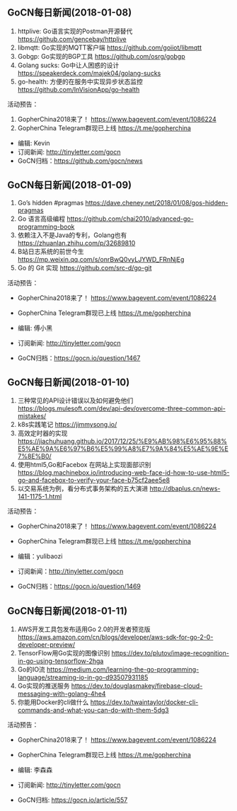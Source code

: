 ## GoCN每日新闻(2018-01-08)

1. httplive: Go语言实现的Postman开源替代 https://github.com/gencebay/httplive
2. libmqtt: Go实现的MQTT客户端 https://github.com/goiiot/libmqtt
3. Gobgp: Go实现的BGP工具 https://github.com/osrg/gobgp
4. Golang sucks: Go中让人困惑的设计 https://speakerdeck.com/majek04/golang-sucks
5. go-health: 方便的在服务中实现异步状态监控 https://github.com/InVisionApp/go-health

活动预告：
1. GopherChina2018来了！ https://www.bagevent.com/event/1086224
2. GopherChina Telegram群现已上线 https://t.me/gopherchina 

* 编辑: Kevin
* 订阅新闻: http://tinyletter.com/gocn
* GoCN归档：https://github.com/gocn/news

## GoCN每日新闻(2018-01-09)

1. Go’s hidden #pragmas https://dave.cheney.net/2018/01/08/gos-hidden-pragmas
2. Go 语言高级编程 https://github.com/chai2010/advanced-go-programming-book
3. 依赖注入不是Java的专利，Golang也有 https://zhuanlan.zhihu.com/p/32689810
4. B站日志系统的前世今生 https://mp.weixin.qq.com/s/onrBwQ0vyLJYWD_FRnNjEg
5. Go 的 Git 实现 https://github.com/src-d/go-git

活动预告：
* GopherChina2018来了！ https://www.bagevent.com/event/1086224
* GopherChina Telegram群现已上线 https://t.me/gopherchina 

* 编辑: 傅小黑
* 订阅新闻: http://tinyletter.com/gocn
* GoCN归档：https://gocn.io/question/1467

## GoCN每日新闻(2018-01-10)

1. 三种常见的API设计错误以及如何避免他们 https://blogs.mulesoft.com/dev/api-dev/overcome-three-common-api-mistakes/
2. k8s实践笔记 https://jimmysong.io/
3. 高效定时器的实现 https://jiachuhuang.github.io/2017/12/25/%E9%AB%98%E6%95%88%E5%AE%9A%E6%97%B6%E5%99%A8%E7%9A%84%E5%AE%9E%E7%8E%B0/
4. 使用html5,Go和Facebox 在网站上实现面部识别 https://blog.machinebox.io/introducing-web-face-id-how-to-use-html5-go-and-facebox-to-verify-your-face-b75cf2aee5e8
5. 以交易系统为例，看分布式事务架构的五大演进 http://dbaplus.cn/news-141-1175-1.html

活动预告：
* GopherChina2018来了！ https://www.bagevent.com/event/1086224
* GopherChina Telegram群现已上线 https://t.me/gopherchina 

* 编辑：yulibaozi
* 订阅新闻：http://tinyletter.com/gocn
* GoCN归档：https://gocn.io/question/1469


## GoCN每日新闻(2018-01-11)

1. AWS开发工具包发布适用Go 2.0的开发者预览版 https://aws.amazon.com/cn/blogs/developer/aws-sdk-for-go-2-0-developer-preview/
2. TensorFlow用Go实现的图像识别 https://dev.to/plutov/image-recognition-in-go-using-tensorflow-2hga
3. Go的IO流 https://medium.com/learning-the-go-programming-language/streaming-io-in-go-d93507931185
4. Go实现的推送服务 https://dev.to/douglasmakey/firebase-cloud-messaging-with-golang-4he4
5. 你能用Docker的cli做什么 https://dev.to/twaintaylor/docker-cli-commands-and-what-you-can-do-with-them-5dg3

活动预告：
* GopherChina2018来了！ https://www.bagevent.com/event/1086224
* GopherChina Telegram群现已上线 https://t.me/gopherchina 

* 编辑: 李森森
* 订阅新闻: http://tinyletter.com/gocn
* GoCN归档: https://gocn.io/article/557

